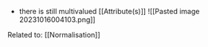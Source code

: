 - there is still multivalued [[Attribute(s)]]
![[Pasted image 20231016004103.png]]

Related to: [[Normalisation]]